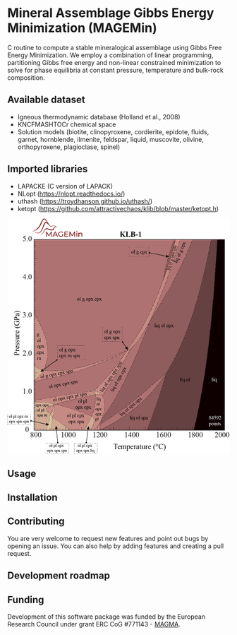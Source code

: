 # Mineral Assemblage Gibbs Energy Minimization (MAGEMin)

C routine to compute a stable mineralogical assemblage using Gibbs Free Energy Minimization. We employ a combination of linear programming, partitioning Gibbs free energy and non-linear constrained minimization to solve for phase equilibria at constant pressure, temperature and bulk-rock composition.

## Available dataset
- Igneous thermodynamic database (Holland et al., 2008)
- KNCFMASHTOCr chemical space
- Solution models (biotite, clinopyroxene, cordierite, epidote, fluids, garnet, hornblende, ilmenite, feldspar, liquid, muscovite, olivine, orthopyroxene, plagioclase, spinel)

## Imported libraries
- LAPACKE (C version of LAPACK)
- NLopt (https://nlopt.readthedocs.io/)
- uthash (https://troydhanson.github.io/uthash/)
- ketopt (https://github.com/attractivechaos/klib/blob/master/ketopt.h)

![README_img](./pics/KLB1.png)

## Usage 

## Installation 

## Contributing
You are very welcome to request new features and point out bugs by opening an issue. You can also help by adding features and creating a pull request.

## Development roadmap

## Funding
Development of this software package was funded by the European Research Council under grant ERC CoG #771143 - [MAGMA](https://magma.uni-mainz.de).
